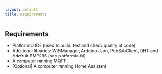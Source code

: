```yaml
---
layout: default
title: Requirements
---
```


## Requirements
- PlatformIO IDE (used to build, test and check quality of code)
- Additional libraries: WiFiManager, Arduino Json, PubSubClient, DHT and Adafruit BMP085 (see platformio.ini)
- A computer running MQTT
- [Optional] A computer running Home Assistant

